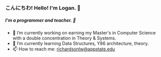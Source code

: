 ### こんにちわ! Hello! I'm Logan. 👋

##### I'm a programmer and teacher.  👋
<!--
**loganwrichardson/loganwrichardson** is a ✨ _special_ ✨ repository because its `README.md` (this file) appears on your GitHub profile.

Here are some ideas to get you started:

🔭 I’m currently working on earning my Master's in Computer Science with a double concentration in Theory & Systems.
🌱 I’m currently learning Data Structures, Y86 architecture, theory.
- 👯 I’m looking to collaborate on ...
- 🤔 I’m looking for help with ...
- 💬 Ask me about ...
- 📫 How to reach me: ...
- 😄 Pronouns: ...
- ⚡ Fun fact: ...
-->

- 🔭 I’m currently working on earning my Master's in Computer Science with a double concentration in Theory & Systems.
- 🌱 I’m currently learning Data Structures, Y86 architecture, theory.
- 📫 How to reach me: richardsonlw@appstate.edu
